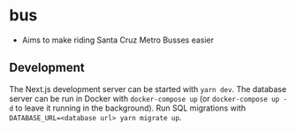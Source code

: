 # bus

- Aims to make riding Santa Cruz Metro Busses easier

## Development

The Next.js development server can be started with `yarn dev`. The database server can be run in Docker with `docker-compose up` (or `docker-compose up -d` to leave it running in the background). Run SQL migrations with `DATABASE_URL=<database url> yarn migrate up`.
